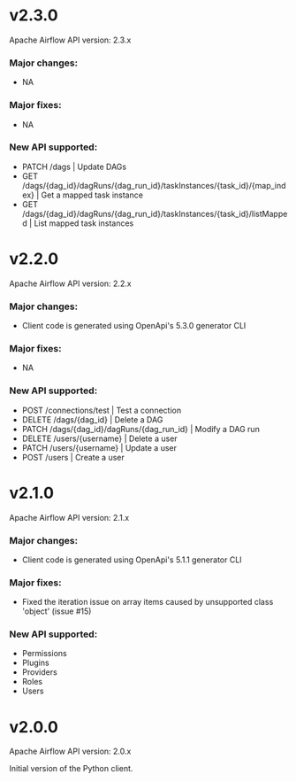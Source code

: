 <!--
 Licensed to the Apache Software Foundation (ASF) under one
 or more contributor license agreements.  See the NOTICE file
 distributed with this work for additional information
 regarding copyright ownership.  The ASF licenses this file
 to you under the Apache License, Version 2.0 (the
 "License"); you may not use this file except in compliance
 with the License.  You may obtain a copy of the License at

   http://www.apache.org/licenses/LICENSE-2.0

 Unless required by applicable law or agreed to in writing,
 software distributed under the License is distributed on an
 "AS IS" BASIS, WITHOUT WARRANTIES OR CONDITIONS OF ANY
 KIND, either express or implied.  See the License for the
 specific language governing permissions and limitations
 under the License.
 -->

# v2.3.0

Apache Airflow API version: 2.3.x

### Major changes:

- NA

### Major fixes:

- NA

### New API supported:

- PATCH /dags | Update DAGs
- GET /dags/{dag_id}/dagRuns/{dag_run_id}/taskInstances/{task_id}/{map_index} | Get a mapped task instance
- GET /dags/{dag_id}/dagRuns/{dag_run_id}/taskInstances/{task_id}/listMapped | List mapped task instances

# v2.2.0

Apache Airflow API version: 2.2.x

### Major changes:

- Client code is generated using OpenApi's 5.3.0 generator CLI

### Major fixes:

- NA

### New API supported:

- POST /connections/test | Test a connection
- DELETE /dags/{dag_id} | Delete a DAG
- PATCH /dags/{dag_id}/dagRuns/{dag_run_id} | Modify a DAG run
- DELETE /users/{username} | Delete a user
- PATCH /users/{username} | Update a user
- POST /users | Create a user

# v2.1.0

Apache Airflow API version: 2.1.x

### Major changes:

 - Client code is generated using OpenApi's 5.1.1 generator CLI

### Major fixes:

 - Fixed the iteration issue on array items caused by unsupported class 'object' (issue #15)

### New API supported:

 - Permissions
 - Plugins
 - Providers
 - Roles
 - Users

# v2.0.0

Apache Airflow API version: 2.0.x

Initial version of the Python client.

